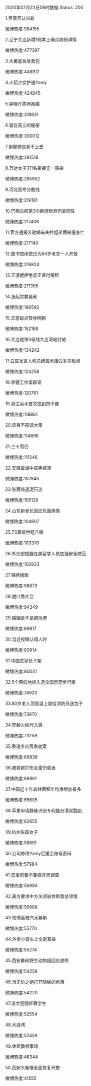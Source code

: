 2020年07月23日06时数据
Status: 200

1.罗晋否认出轨

微博热度:984155

2.辽宁大连新增1例本土确诊病例详情

微博热度:477397

3.大暑底妆急救包

微博热度:446917

4.火箭少女护送Yamy

微博热度:424845

5.钟晓芹陈屿离婚

微博热度:319831

6.留在高三的秘密

微博热度:300012

7.谢娜微信登不上去

微博热度:291518

8.万达女子311名密接无一感染

微博热度:285952

9.河北高考分数线

微博热度:219191

10.巴西总统第3次新冠检测仍呈阳性

微博热度:217408

11.官方通报奔驰婚车失控姐弟俩被撞身亡

微博热度:217140

12.图书馆闭馆日为84岁老农一人开放

微博热度:216824

13.王漫妮拒绝梁正贤付房租

微博热度:211395

14.张起灵救吴邪

微博热度:186592

15.王思聪点赞徐明朝

微博热度:152188

16.大连地铁3号线大连湾站封站

微博热度:134242

17.白宫发言人称总统每天接受多次检测

微博热度:124258

18.李健工作室辟谣

微博热度:120761

19.浙江丽水首次拍到四不像

微博热度:119961

20.梁爽不原谅大宝

微博热度:114898

21.三十而已

微博热度:111246

22.安徽巢湖中庙寺被淹

微博热度:107845

23.张雨绮遇泥石流

微博热度:105129

24.山东新省长回应负面舆情

微博热度:104607

25.TS晋级世冠八强

微博热度:103370

26.外交部提醒在美留学人员加强安全防范

微博热度:102933

27.锦绣南歌

微博热度:98673

28.脱口秀大会

微博热度:94349

29.婚姻是不是避风港

微博热度:89817

30.当近视眼认错人时

微博热度:83914

31.中国式家长下架

微博热度:80041

32.5个网红地标入选全国示范步行街

微博热度:74920

33.80岁老人顶高温上堤给消防员送包子

微博热度:73870

34.穿越火线代入感

微博热度:73259

35.香港金店再发劫案

微博热度:69838

36.被铁锨打伤女童仍昏迷

微博热度:68861

37.中国近十年森林面积年均净增加最多

微博热度:65605

38.苹果申请静脉识别专利能分清双胞胎

微博热度:62655

39.杭州失踪女子

微博热度:58691

40.公司修改Yamy后援会账号密码

微博热度:57984

41.恋爱前要不要做背景调查

微博热度:56994

42.美方要求中方关闭驻休斯敦总领馆

微博热度:56968

43.玫瑰荔枝汽水慕斯

微博热度:55770

44.外卖小哥头上全是耳朵

微博热度:55274

45.西安秦岭野生动物园回应虐熊

微博热度:54258

46.当无价之姐打开隐秘的角落

微博热度:54220

47.浙大犯强奸罪学生

微博热度:52554

48.大连湾

微博热度:52459

49.休斯敦领事馆

微博热度:46344

50.西安大雁塔全面恢复开放

微博热度:41555

